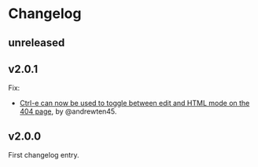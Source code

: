 # Changelog

## unreleased

## v2.0.1

Fix:
- [Ctrl-e can now be used to toggle between edit and HTML mode on the 404
  page](https://github.com/sunny/edith/pull/38), by @andrewten45.

## v2.0.0

First changelog entry.
